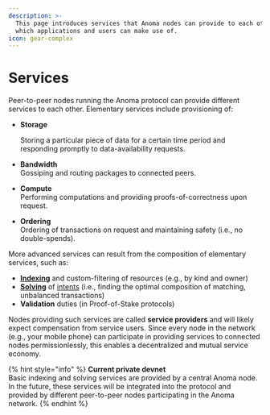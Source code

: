 ```yaml
---
description: >-
  This page introduces services that Anoma nodes can provide to each other and
  which applications and users can make use of.
icon: gear-complex
---
```


# Services

Peer-to-peer nodes running the Anoma protocol can provide different services to each other. Elementary services include provisioning of:

*   **Storage**

    Storing a particular piece of data for a certain time period and responding promptly to data-availability requests.
* **Bandwidth**\
  Gossiping and routing packages to connected peers.
* **Compute**\
  Performing computations and providing proofs-of-correctness upon request.&#x20;
* **Ordering**\
  Ordering of transactions on request and maintaining safety (i.e., no double-spends).

More advanced services can result from the composition of elementary services, such as:

* [**Indexing**](indexing.md) and custom-filtering of resources (e.g., by kind and owner)
* [**Solving**](solving.md) of [intents](../transactions/intents.md) (i.e., finding the optimal composition of matching, unbalanced transactions)
* **Validation** duties (in Proof-of-Stake protocols)

Nodes providing such services are called **service providers** and will likely expect compensation from service users. Since every node in the network (e.g., your mobile phone) can participate in providing services to connected nodes permissionlessly, this enables a decentralized and mutual service economy.

{% hint style="info" %}
**Current private devnet**\
Basic indexing and solving services are provided by a central Anoma node. In the future, these services will be integrated into the protocol and provided by different peer-to-peer nodes participating in the Anoma network.
{% endhint %}
